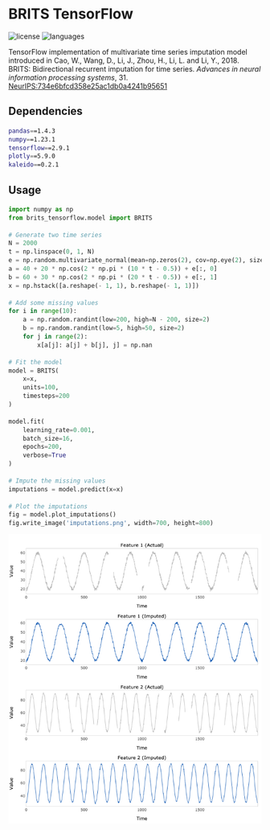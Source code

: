 # BRITS TensorFlow

![license](https://img.shields.io/github/license/flaviagiammarino/brits-tensorflow)
![languages](https://img.shields.io/github/languages/top/flaviagiammarino/brits-tensorflow)

TensorFlow implementation of multivariate time series imputation model introduced in Cao, W., Wang, D., Li, J.,
Zhou, H., Li, L. and Li, Y., 2018. BRITS: Bidirectional recurrent imputation for time series.
*Advances in neural information processing systems*, 31. 
[NeurIPS:734e6bfcd358e25ac1db0a4241b95651](https://proceedings.neurips.cc/paper/2018/file/734e6bfcd358e25ac1db0a4241b95651-Paper.pdf)

## Dependencies
```bash
pandas==1.4.3
numpy==1.23.1
tensorflow==2.9.1
plotly==5.9.0
kaleido==0.2.1
```
## Usage
```python
import numpy as np
from brits_tensorflow.model import BRITS

# Generate two time series
N = 2000
t = np.linspace(0, 1, N)
e = np.random.multivariate_normal(mean=np.zeros(2), cov=np.eye(2), size=N)
a = 40 + 20 * np.cos(2 * np.pi * (10 * t - 0.5)) + e[:, 0]
b = 60 + 30 * np.cos(2 * np.pi * (20 * t - 0.5)) + e[:, 1]
x = np.hstack([a.reshape(- 1, 1), b.reshape(- 1, 1)])

# Add some missing values
for i in range(10):
    a = np.random.randint(low=200, high=N - 200, size=2)
    b = np.random.randint(low=5, high=50, size=2)
    for j in range(2):
        x[a[j]: a[j] + b[j], j] = np.nan
    
# Fit the model
model = BRITS(
    x=x,
    units=100,
    timesteps=200
)

model.fit(
    learning_rate=0.001,
    batch_size=16,
    epochs=200,
    verbose=True
)

# Impute the missing values
imputations = model.predict(x=x)

# Plot the imputations
fig = model.plot_imputations()
fig.write_image('imputations.png', width=700, height=800)
```
![imputations](example/imputations.png)